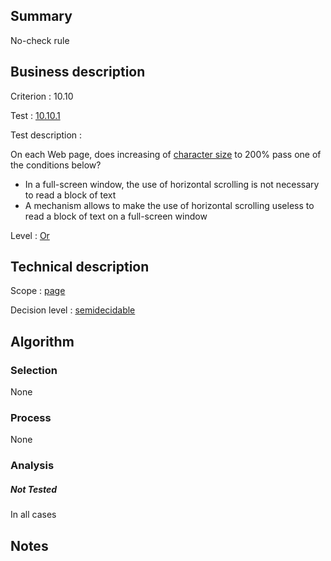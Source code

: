 ## Summary

No-check rule

## Business description

Criterion : 10.10

Test : [10.10.1](http://www.accessiweb.org/index.php/accessiweb-22-english-version.html#test-10-10-1)

Test description :

On each Web page, does increasing of [character size](http://www.accessiweb.org/index.php/glossary-76.html#mTailleCaractere) to 200% pass one of the conditions below?

-   In a full-screen window, the use of horizontal scrolling is not
    necessary to read a block of text
-   A mechanism allows to make the use of horizontal scrolling useless
    to read a block of text on a full-screen window

Level : [Or](/en/category/rules-design/accessiweb-11/level/or)

## Technical description

Scope : [page](/en/category/rules-design/accessiweb-11/scope/page)

Decision level :
[semidecidable](/en/category/rules-design/accessiweb-11/decision-level/semidecidable)

## Algorithm

### Selection

None

### Process

None

### Analysis

##### Not Tested

In all cases

## Notes


